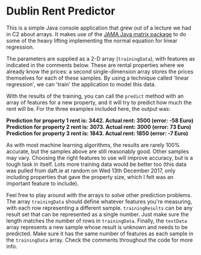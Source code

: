 # Dublin Rent Predictor

This is a simple Java console application that grew out of a lecture we had
in C2 about arrays. It makes use of the [JAMA Java matrix package](https://math.nist.gov/javanumerics/jama/)
to do some of the heavy lifting implementing the normal equation for linear
regression.

The parameters are supplied as a 2-D array (`trainingData`), with features as
indicated in the comments below. These are rental properties where we already
know the prices: a second single-dimension array stores the prices themselves
for each of these samples. By using a technique called 'linear regression',
we can 'train' the application to model this data.

With the results of the training, you can call the `predict` method with an
array of features for a new property, and it will try to predict how much the
rent will be. For the three examples included here, the output was:

**Prediction for property 1 rent is: 3442. Actual rent: 3500  (error: -58 Euro)  
Prediction for property 2 rent is: 3073. Actual rent: 3000  (error: 73 Euro)  
Prediction for property 3 rent is: 1843. Actual rent: 1850  (error: -7 Euro)**

As with most machine learning algorithms, the results are rarely 100% accurate,
but the samples above are still reasonably good. Other samples may vary.
Choosing the right features to use will improve accuracy, but is a tough task
in itself. Lots more training data would be better too (this data was pulled
from daft.ie at random on Wed 13th December 2017, only including properties
that gave the property size, which I felt was an important feature to include).

Feel free to play around with the arrays to solve other prediction problems.
The array `trainingData` should define whatever features you're measuring, with
each row representing a different sample. `trainingResults` can be any result
set that can be represented as a single number. Just make sure the length
matches the number of rows in `trainingData`. Finally, the `testData` array
represents a new sample whose result is unknown and needs to be predicted.
Make sure it has the same number of features as each sample in the
`trainingData` array. Check the comments throughout the code for more info.
